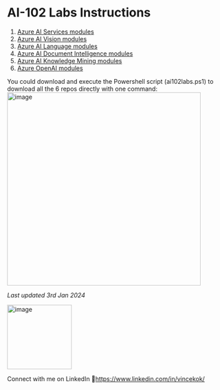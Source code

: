 # AI-102 Labs Instructions

1. [Azure AI Services modules](https://github.com/MicrosoftLearning/mslearn-ai-services)
2. [Azure AI Vision modules](https://github.com/MicrosoftLearning/mslearn-ai-vision)
3. [Azure AI Language modules](https://github.com/MicrosoftLearning/mslearn-ai-language)
4. [Azure AI Document Intelligence modules](https://github.com/MicrosoftLearning/mslearn-ai-document-intelligence)
5. [Azure AI Knowledge Mining modules](https://github.com/MicrosoftLearning/mslearn-knowledge-mining)
6. [Azure OpenAI modules](https://github.com/MicrosoftLearning/mslearn-openai)

You could download and execute the Powershell script (ai102labs.ps1) to download all the 6 repos directly with one command:
<img width="450" alt="image" src="https://github.com/VincentK16/AI-102-Labs/assets/3338753/6e8df5fe-7c5d-4a59-b57b-8a58fcdfa637">


_Last updated 3rd Jan 2024_

<img width="150" alt="image" src="https://github.com/VincentK16/trending-learning-resources/assets/3338753/278b9df5-8e3f-4fd6-82d8-3e6761979a83">

Connect with me on LinkedIn 
📌https://www.linkedin.com/in/vincekok/
